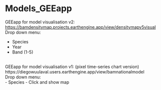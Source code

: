 # Models_GEEapp
GEEapp for model visualisation v2: <br>
https://bamdensitymap.projects.earthengine.app/view/densitymapv5visual <br>
Drop down menu:<br>
- Species
- Year
- Band (1-5)
 <br>
GEEapp for model visualisation v1: (pixel time-series chart version) <br>
https://diegowuulaval.users.earthengine.app/view/bamnationalmodel <br>
Drop down menu:<br>
- Species
- Click and show map
